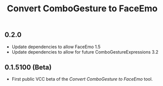 ﻿---
title: Convert ComboGesture to FaceEmo
---

## 0.2.0

- Update dependencies to allow FaceEmo 1.5
- Update dependencies to allow for future ComboGestureExpressions 3.2

## 0.1.5100 (Beta)

- First public VCC beta of the *Convert ComboGesture to FaceEmo* tool.

